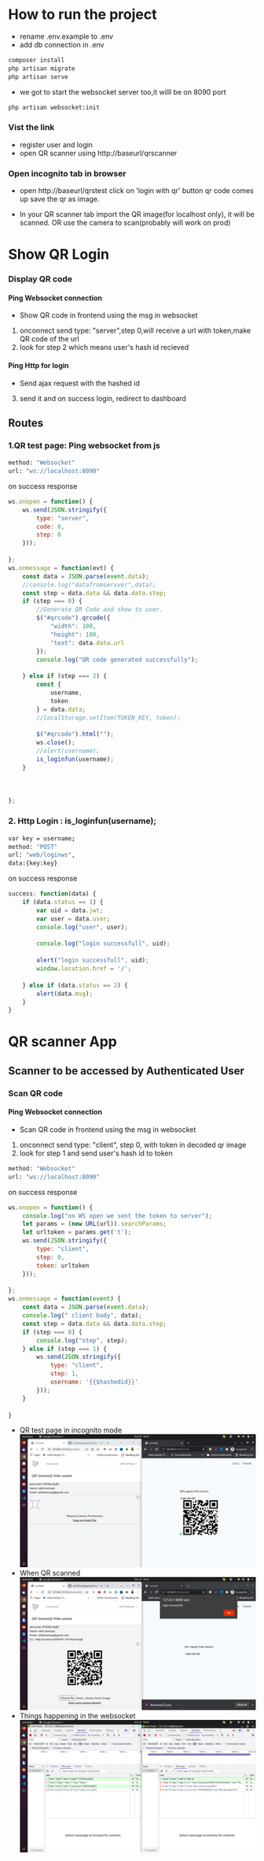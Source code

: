 # How to run the project
- rename .env.example to .env
- add db connection in .env
```sh
composer install
php artisan migrate 
php artisan serve
```
- we got to start the websocket server too,it willl be on 8090 port
```sh
php artisan websocket:init
```
### Vist the link
- register user and login
- open QR scanner using http://baseurl/qrscanner

### Open incognito tab in browser
- open http://baseurl/qrstest
click on 'login with qr' button
qr code comes up save the qr as image.


- In your QR scanner tab
import the QR image(for localhost only), it will be scanned.
OR use the camera to scan(probably will work on prod)




# Show QR Login
### Display QR code 
#### Ping Websocket connection
- Show QR code in frontend using the msg in websocket
1. onconnect send type: "server",step 0,will receive a url with token,make QR code of the url
2. look for step 2 which means user's hash id recieved

#### Ping Http for login
- Send ajax request with the hashed id
3. send it and on success login, redirect to dashboard

## Routes

### 1.QR test page: Ping websocket from js
```sh
method: "Websocket"
url: "ws://localhost:8090"
```
on success response
```js
ws.onopen = function() {
    ws.send(JSON.stringify({
        type: "server",
        code: 0,
        step: 0
    }));

};
ws.onmessage = function(evt) {
    const data = JSON.parse(event.data);
    //console.log("datafromservver",data);
    const step = data.data && data.data.step;
    if (step === 0) {
        //Generate QR Code and show to user.
        $("#qrcode").qrcode({
            "width": 100,
            "height": 100,
            "text": data.data.url
        });
        console.log("QR code generated successfully");

    } else if (step === 2) {
        const {
            username,
            token
        } = data.data;
        //localStorage.setItem(TOKEN_KEY, token);

        $("#qrcode").html("");
        ws.close();
        //alert(username);
        is_loginfun(username);
    }



};
```
### 2. Http Login : is_loginfun(username);
```sh
var key = username;
method: "POST"
url: "web/loginws",
data:{key:key}
```
on success response
```js
success: function(data) {
    if (data.status == 1) {
        var uid = data.jwt;
        var user = data.user;
        console.log("user", user);

        console.log("login successfull", uid);

        alert("login successfull", uid);
        window.location.href = '/';

    } else if (data.status == 2) {
        alert(data.msg);
    }
}
```

# QR scanner App
## Scanner to be accessed by Authenticated User
### Scan QR code 
#### Ping Websocket connection
- Scan QR code in frontend using the msg in websocket
1. onconnect send type: "client", step 0, with token in decoded qr image 
2. look for step 1 and send user's hash id to token

```sh
method: "Websocket"
url: "ws://localhost:8090"
```
on success response
```js
ws.onopen = function() {
    console.log("on WS open we sent the token to server");
    let params = (new URL(url)).searchParams;
    let urltoken = params.get('t');
    ws.send(JSON.stringify({
        type: "client",
        step: 0,
        token: urltoken
    }));

};
ws.onmessage = function(event) {
    const data = JSON.parse(event.data);
    console.log(" client body", data);
    const step = data.data && data.data.step;
    if (step === 0) {
        console.log("step", step);
    } else if (step === 1) {
        ws.send(JSON.stringify({
            type: "client",
            step: 1,
            username: '{{$hashedid}}'
        }));
    }

}
```

- QR test page in incognito mode
![QR test](picofWS/1.png?raw=true "QR test page")
- When QR scanned
![When QR scanned successfully](picofWS/2.png?raw=true "When QR scanned successfully")
- Things happening in the websocket
![WS console](picofWS/3.png?raw=true "WS console")
